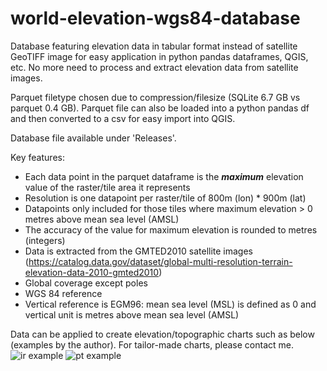 # world-elevation-wgs84-database

Database featuring elevation data in tabular format instead of satellite GeoTIFF image for easy application in python pandas dataframes, QGIS, etc. No more need to process and extract elevation data from satellite images.

Parquet filetype chosen due to compression/filesize (SQLite 6.7 GB vs parquet 0.4 GB). Parquet file can also be loaded into a python pandas df and then converted to a csv for easy import into QGIS.

Database file available under 'Releases'.

Key features:
- Each data point in the parquet dataframe is the **_maximum_** elevation value of the raster/tile area it represents
- Resolution is one datapoint per raster/tile of 800m (lon) * 900m (lat)
- Datapoints only included for those tiles where maximum elevation > 0 metres above mean sea level (AMSL)
- The accuracy of the value for maximum elevation is rounded to metres (integers)
- Data is extracted from the GMTED2010 satellite images (https://catalog.data.gov/dataset/global-multi-resolution-terrain-elevation-data-2010-gmted2010)
- Global coverage except poles
- WGS 84 reference
- Vertical reference is EGM96: mean sea level (MSL) is defined as 0 and vertical unit is metres above mean sea level (AMSL)

Data can be applied to create elevation/topographic charts such as below (examples by the author). For tailor-made charts, please contact me.
![ir example](https://github.com/MrAirspace/world-elevation-wgs84-database/assets/144953682/7b4701bd-e78c-4b38-8b43-1033a1914625)
![pt example](https://github.com/MrAirspace/world-elevation-wgs84-database/assets/144953682/fb0473d3-ed93-43f3-aea8-2cf6c325fadd)
